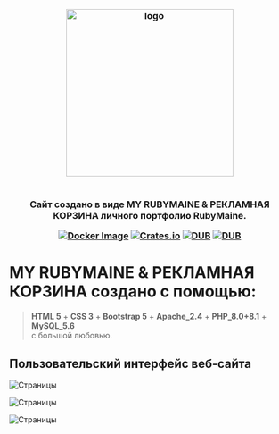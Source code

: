 <h3 align="center">
<br />
<img src="https://rubymaine.000webhostapp.com/rubymaine/rm.rubymaine+reklamnayakorzina/ruby+reklama.png" alt="logo" width="300" />
<br />
<br />
<br />
Cайт создано в виде MY RUBYMAINE & РЕКЛАМНАЯ КОРЗИНА личного портфолио RubyMaine.

[![Docker Image](https://github.com/ciur/papermerge/actions/workflows/docker.yml/badge.svg)](https://github.com/ciur/papermerge/actions/workflows/docker.yml)
[![Crates.io](https://img.shields.io/crates/l/rustc-serialize.svg)](#)
[![DUB](https://img.shields.io/badge/Powered%20by-PHP-blue.svg)]()
[![DUB](https://img.shields.io/badge/version-8.0_8.1-green)]()
</h3>


# MY RUBYMAINE & РЕКЛАМНАЯ КОРЗИНА создано с помощью:
> **HTML 5** + **CSS 3** + **Bootstrap 5** + **Apache_2.4** + **PHP_8.0+8.1** + **MySQL_5.6** <br /> с большой любовью.


## Пользовательский интерфейс веб-сайта
![Страницы](https://rubymaine.000webhostapp.com/rubymaine/rm.rubymaine+reklamnayakorzina/FRONT=END/01.jpg?raw=true)

![Страницы](https://rubymaine.000webhostapp.com/rubymaine/rm.rubymaine+reklamnayakorzina/FRONT=END/02.jpg?raw=true)

![Страницы](https://rubymaine.000webhostapp.com/rubymaine/rm.rubymaine+reklamnayakorzina/FRONT=END/03.jpg?raw=true)
